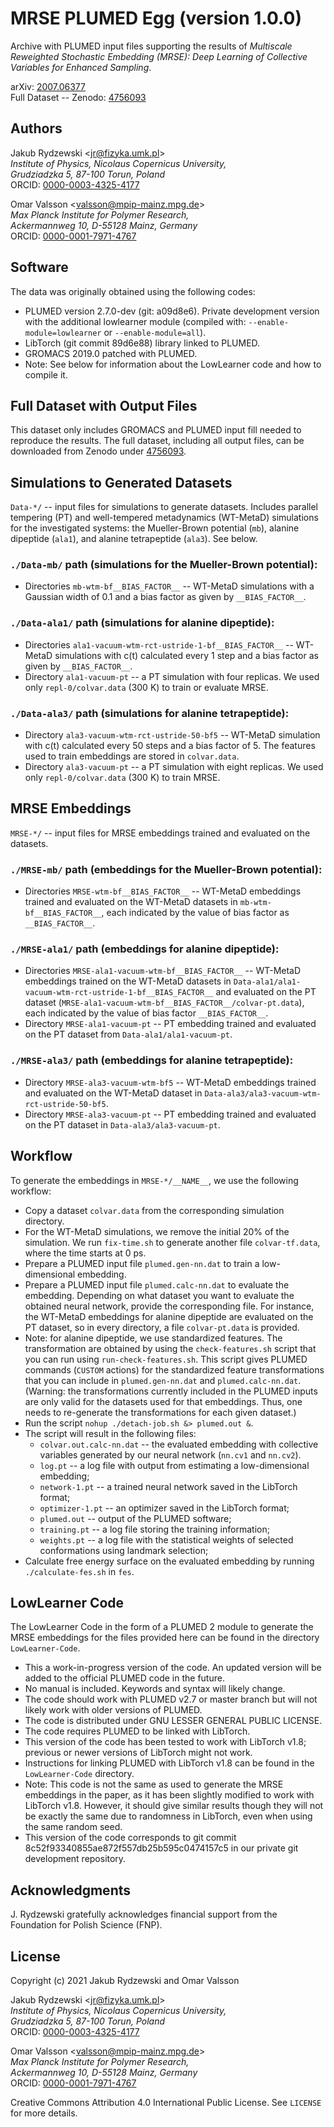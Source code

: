 # MRSE PLUMED Egg (version 1.0.0)
Archive with PLUMED input files supporting the results of *Multiscale Reweighted Stochastic Embedding (MRSE): Deep Learning of Collective Variables for Enhanced Sampling*.

arXiv: [2007.06377](https://arxiv.org/abs/2007.06377)  
Full Dataset -- Zenodo: [4756093](https://zenodo.org/record/4756093)

## Authors
Jakub Rydzewski  <<jr@fizyka.umk.pl>>  
*Institute of Physics, Nicolaus Copernicus University,*    
*Grudziadzka 5, 87-100 Torun, Poland*  
ORCID: [0000-0003-4325-4177](https://orcid.org/0000-0003-4325-4177)  

Omar Valsson <<valsson@mpip-mainz.mpg.de>>  
*Max Planck Institute for Polymer Research,*  
*Ackermannweg 10, D-55128 Mainz, Germany*  
ORCID: [0000-0001-7971-4767](https://orcid.org/0000-0001-7971-4767)  

## Software
The data was originally obtained using the following codes:
* PLUMED version 2.7.0-dev (git: a09d8e6). Private development version with the additional lowlearner module (compiled with: `--enable-module=lowlearner` or `--enable-module=all`).
* LibTorch (git commit 89d6e88) library linked to PLUMED.
* GROMACS 2019.0 patched with PLUMED.
* Note: See below for information about the LowLearner code and how to compile it.

## Full Dataset with Output Files
This dataset only includes GROMACS and PLUMED input fill needed to reproduce the results.
The full dataset, including all output files, can be downloaded from Zenodo under [4756093](https://zenodo.org/record/4756093).

## Simulations to Generated Datasets
`Data-*/` -- input files for simulations to generate datasets. Includes parallel tempering (PT) and well-tempered metadynamics (WT-MetaD) simulations for the investigated systems: the Mueller-Brown potential (`mb`), alanine dipeptide (`ala1`), and alanine tetrapeptide (`ala3`). See below.

### `./Data-mb/` path (simulations for the Mueller-Brown potential):
* Directories `mb-wtm-bf__BIAS_FACTOR__` -- WT-MetaD simulations with a Gaussian width of 0.1 and a bias factor as given by `__BIAS_FACTOR__`.

### `./Data-ala1/` path (simulations for alanine dipeptide):
* Directories `ala1-vacuum-wtm-rct-ustride-1-bf__BIAS_FACTOR__` -- WT-MetaD simulations with c(t) calculated every 1 step and a bias factor as given by `__BIAS_FACTOR__`.
* Directory `ala1-vacuum-pt` -- a PT simulation with four replicas. We used only `repl-0/colvar.data` (300 K) to train or evaluate MRSE.

### `./Data-ala3/` path (simulations for alanine tetrapeptide):
* Directory `ala3-vacuum-wtm-rct-ustride-50-bf5` -- WT-MetaD simulation with c(t) calculated every 50 steps and a bias factor of 5. The features used to train embeddings are stored in `colvar.data`.
* Directory `ala3-vacuum-pt` -- a PT simulation with eight replicas. We used only `repl-0/colvar.data` (300 K) to train MRSE.

## MRSE Embeddings
`MRSE-*/` -- input files for MRSE embeddings trained and evaluated on the datasets.

### `./MRSE-mb/` path (embeddings for the Mueller-Brown potential):
* Directories `MRSE-wtm-bf__BIAS_FACTOR__` -- WT-MetaD embeddings trained and evaluated on the WT-MetaD datasets in `mb-wtm-bf__BIAS_FACTOR__`, each indicated by the value of bias factor as `__BIAS_FACTOR__`.

### `./MRSE-ala1/` path (embeddings for alanine dipeptide):
* Directories `MRSE-ala1-vacuum-wtm-bf__BIAS_FACTOR__` -- WT-MetaD embeddings trained on the WT-MetaD datasets in `Data-ala1/ala1-vacuum-wtm-rct-ustride-1-bf__BIAS_FACTOR__` and evaluated on the PT dataset (`MRSE-ala1-vacuum-wtm-bf__BIAS_FACTOR__/colvar-pt.data`), each indicated by the value of bias factor `__BIAS_FACTOR__`.
* Directory `MRSE-ala1-vacuum-pt` -- PT embedding trained and evaluated on the PT dataset from `Data-ala1/ala1-vacuum-pt`.

### `./MRSE-ala3/` path (embeddings for alanine tetrapeptide):
* Directory `MRSE-ala3-vacuum-wtm-bf5` -- WT-MetaD embeddings trained and evaluated on the WT-MetaD dataset in `Data-ala3/ala3-vacuum-wtm-rct-ustride-50-bf5`.
* Directory `MRSE-ala3-vacuum-pt` -- PT embedding trained and evaluated on the PT dataset in `Data-ala3/ala3-vacuum-pt`.

## Workflow
To generate the embeddings in `MRSE-*/__NAME__`, we use the following workflow:
* Copy a dataset `colvar.data` from the corresponding simulation directory.
* For the WT-MetaD simulations, we remove the initial 20% of the simulation. We run `fix-time.sh` to generate another file `colvar-tf.data`, where the time starts at 0 ps.
* Prepare a PLUMED input file `plumed.gen-nn.dat` to train a low-dimensional embedding.
* Prepare a PLUMED input file `plumed.calc-nn.dat` to evaluate the embedding. Depending on what dataset you want to evaluate the obtained neural network, provide the corresponding file. For instance, the WT-MetaD embeddings for alanine dipeptide are evaluated on the PT dataset, so in every directory, a file `colvar-pt.data` is provided.
* Note: for alanine dipeptide, we use standardized features. The transformation are obtained by using the `check-features.sh` script that you can run using `run-check-features.sh`. This script gives PLUMED commands (`CUSTOM` actions) for the standardized feature transformations that you can include in `plumed.gen-nn.dat` and `plumed.calc-nn.dat`. (Warning: the transformations currently included in the PLUMED inputs are only valid for the datasets used for that embeddings. Thus, one needs to re-generate the transformations for each given dataset.)
* Run the script `nohup ./detach-job.sh &> plumed.out &`.
* The script will result in the following files:
  * `colvar.out.calc-nn.dat` -- the evaluated embedding with collective variables generated by our neural network (`nn.cv1` and `nn.cv2`).
  * `log.pt` -- a log file with output from estimating a low-dimensional embedding;
  * `network-1.pt` -- a trained neural network saved in the LibTorch format;
  * `optimizer-1.pt` -- an optimizer saved in the LibTorch format;
  * `plumed.out` -- output of the PLUMED software;
  * `training.pt` -- a log file storing the training information;
  * `weights.pt` -- a log file with the statistical weights of selected conformations using landmark selection;
* Calculate free energy surface on the evaluated embedding by running `./calculate-fes.sh` in `fes`.

## LowLearner Code
The LowLearner Code in the form of a PLUMED 2 module to generate the MRSE embeddings for the files provided here can be found in the directory `LowLearner-Code`.
* This a work-in-progress version of the code. An updated version will be added to the official PLUMED code in the future.
* No manual is included. Keywords and syntax will likely change.
* The code should work with PLUMED v2.7 or master branch but will not likely work with older versions of PLUMED.
* The code is distributed under GNU LESSER GENERAL PUBLIC LICENSE.
* The code requires PLUMED to be linked with LibTorch.
* This version of the code has been tested to work with LibTorch v1.8; previous or newer versions of LibTorch might not work.
* Instructions for linking PLUMED with LibTorch v1.8 can be found in the `LowLearner-Code` directory.
* Note: This code is not the same as used to generate the MRSE embeddings in the paper, as it has been slightly modified to work with LibTorch v1.8. However, it should give similar results though they will not be exactly the same due to randomness in LibTorch, even when using the same random seed.
* This version of the code corresponds to git commit 8c52f93340855ae872f557db25b595c0474157c5 in our private git development repository.

## Acknowledgments
J. Rydzewski gratefully acknowledges financial support from the Foundation for Polish Science (FNP).

## License
Copyright (c) 2021 Jakub Rydzewski and Omar Valsson

Jakub Rydzewski  <<jr@fizyka.umk.pl>>  
*Institute of Physics, Nicolaus Copernicus University,*  
*Grudziadzka 5, 87-100 Torun, Poland*  
ORCID: [0000-0003-4325-4177](https://orcid.org/0000-0003-4325-4177)  

Omar Valsson <<valsson@mpip-mainz.mpg.de>>  
*Max Planck Institute for Polymer Research,*  
*Ackermannweg 10, D-55128 Mainz, Germany*  
ORCID: [0000-0001-7971-4767](https://orcid.org/0000-0001-7971-4767)  

Creative Commons Attribution 4.0 International Public License. See `LICENSE` for more details.
